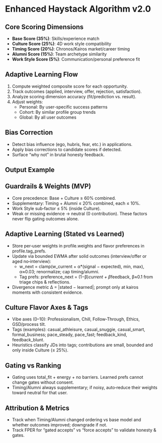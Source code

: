 # Enhanced Haystack Algorithm v2.0

## Core Scoring Dimensions
- **Base Score (35%)**: Skills/experience match
- **Culture Score (25%)**: 4D work style compatibility
- **Timing Score (20%)**: Chronos/Kairos market/career timing
- **Alumni Score (15%)**: Team archetype similarity
- **Work Style Score (5%)**: Communication/personal preference fit

## Adaptive Learning Flow
1. Compute weighted composite score for each opportunity.
2. Track outcomes (applied, interview, offer, rejection, satisfaction).
3. Analyze scoring dimension accuracy (fit/prediction vs. result).
4. Adjust weights:
   - Personal: By user-specific success patterns
   - Cohort: By similar profile group trends
   - Global: By all user outcomes

## Bias Correction
- Detect bias influence (ego, hubris, fear, etc.) in applications.
- Apply bias corrections to candidate scores if detected.
- Surface “why not” in brutal honesty feedback.

## Output Example
## Guardrails & Weights (MVP)

- Core precedence: Base + Culture ≥ 60% combined.
- Supplementary: Timing + Alumni ≤ 20% combined, each ≤ 10%.
- Work Style sub‑factor ≤ 5% (inside Culture).
- Weak or missing evidence → neutral (0 contribution). These factors never flip gating outcomes alone.

## Adaptive Learning (Stated vs Learned)

- Store per‑user weights in profile.weights and flavor preferences in profile.tag_prefs.
- Update via bounded EWMA after solid outcomes (interview/offer or aged no‑interview):
  - w_next = clamp(w_current + α*(signal − expected), min, max), α≈0.03; renormalize; cap timing/alumni.
  - Tag prefs: preference_next = (1−β)*current + β*feedback, β≈0.1 from triage chips & reflections.
- Divergence metric Δ = |stated − learned|; prompt only at kairos moments with consistent evidence.

## Culture Flavor Axes & Tags

- Vibe axes (0–10): Professionalism, Chill, Follow‑Through, Ethics, GSD/process tilt.
- Tags (examples): casual_athleisure, casual_snuggie, casual_smart, formal_business; pace_steady, pace_fast; feedback_kind, feedback_blunt.
- Heuristics classify JDs into tags; contributions are small, bounded and only inside Culture (≤ 25%).

## Gating vs Ranking

- Gating uses total_fit + energy + no barriers. Learned prefs cannot change gates without consent.
- Timing/Alumni always supplementary; if noisy, auto‑reduce their weights toward neutral for that user.

## Attribution & Metrics

- Track when Timing/Alumni changed ordering vs base model and whether outcomes improved; downgrade if not.
- Track FPER for “gated accepts” vs “force accepts” to validate honesty & gates.
